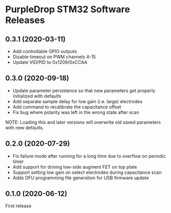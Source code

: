# PurpleDrop STM32 Software Releases

## 0.3.1 (2020-03-11)

- Add controllable GPIO outputs
- Disable timeout on PWM channels 4-15
- Update VID/PID to 0x1209/0xCCAA

## 0.3.0 (2020-09-18)

- Update parameter persistence so that new parameters get properly initialized with defaults
- Add separate sample delay for low gain (i.e. large) electrodes
- Add command to recalibrate the capacitance offset
- Fix bug where polarity was left in the wrong state after scan

NOTE: Loading this and later versions will overwrite old saved parameters with new defaults. 

## 0.2.0 (2020-07-29)

- Fix failure mode after running for a long time due to overflow on periodic timer
- Add support for driving low-side augment FET on top plate
- Support setting low gain on select electrodes during capacitance scan
- Adds DFU programming file generation for USB firmware update

## 0.1.0 (2020-06-12)

First release

